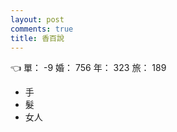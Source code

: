 ```yaml
---
layout: post
comments: true
title: 香百說
---
```


:point_left: 單： -9 婚： 756 年： 323 旅： 189

- 手
- 髮
- 女人

